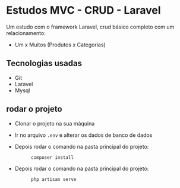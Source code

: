 # Estudos MVC - CRUD - Laravel

Um estudo com o framework Laravel, crud básico completo com um relacionamento: 
- Um x Muitos (Produtos x Categorias)

## Tecnologias usadas
- Git
- Laravel
- Mysql 

## rodar o projeto

- Clonar o projeto na sua máquina
- Ir no arquivo ```.env``` e alterar os dados de banco de dados
- Depois rodar o comando na pasta principal do projeto:
            
            composer install
- Depois rodar o comando na pasta principal do projeto:

            php artisan serve